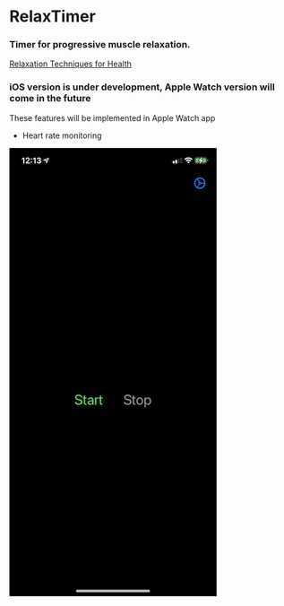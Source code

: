 # RelaxTimer

### Timer for progressive muscle relaxation.

[Relaxation Techniques for Health](https://www.nccih.nih.gov/health/relaxation-techniques-for-health)

### iOS version is under development, Apple Watch version will come in the future

These features will be implemented in Apple Watch app
- Heart rate monitoring

![](Assets/Release_iOS_1.0.0001.jpeg)
